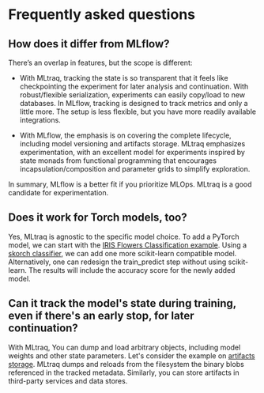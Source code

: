 # Frequently asked questions

## How does it differ from MLflow?

There’s an overlap in features, but the scope is different:

* With MLtraq, tracking the state is so transparent that it feels like checkpointing the experiment for later analysis and continuation. With robust/flexible serialization, experiments can easily copy/load to new databases. In MLflow, tracking is designed to track metrics and only a little more. The setup is less flexible, but you have more readily available integrations.

* With MLflow, the emphasis is on covering the complete lifecycle, including model versioning and artifacts storage. MLtraq emphasizes experimentation, with an excellent model for experiments inspired by state monads from functional programming that encourages incapsulation/composition and parameter grids to simplify exploration.

In summary, MLflow is a better fit if you prioritize MLOps. MLtraq is a good candidate for experimentation.

## Does it work for Torch models, too?

Yes, MLtraq is agnostic to the specific model choice.
To add a PyTorch model, we can start with the [IRIS Flowers Classification example](./index.md#example-3-iris-flowers-classification). Using a [skorch classifier](https://skorch.readthedocs.io/en/stable/classifier.html), we can add one more scikit-learn compatible model. Alternatively, one can redesign the train_predict step without using scikit-learn. The results will include the accuracy score for the newly added model.

## Can it track the model's state during training, even if there's an early stop, for later continuation?

With MLtraq, You can dump and load arbitrary objects, including model weights and other state parameters. Let's consider the example on [artifacts storage](./howto/02-artifacts-storage.md). MLtraq dumps and reloads from the filesystem the binary blobs referenced in the tracked metadata. Similarly, you can store artifacts in third-party services and data stores.
